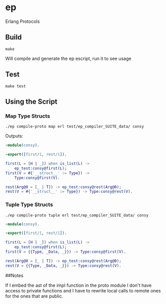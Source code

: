 # ep

Erlang Protocols

## Build

```
make
```

Will compile and generate the ep escript, run it to see usage

## Test

```
make test
```

## Using the Script

### Map Type Structs

```
./ep compile-proto map erl test/ep_compiler_SUITE_data/ consy
```

Outputs:

```erlang
-module(consy).

-export([first/1, rest/1]).

first(L = [H | _]) when is_list(L) ->
    ep_test:consy@first(L);
first(V = #{'__struct__' := Type}) ->
    Type:consy@first(V).

rest(Arg@0 = [_ | T]) -> ep_test:consy@rest(Arg@0);
rest(V = #{'__struct__' := Type}) -> Type:consy@rest(V).
```

### Tuple Type Structs

```
./ep compile-proto tuple erl test/ep_compiler_SUITE_data/ consy
```

```erlang
-module(consy).

-export([first/1, rest/1]).

first(L = [H | _]) when is_list(L) ->
    ep_test:consy@first(L);
first(V = {{Type, _Data, _}}) -> Type:consy@first(V).

rest(Arg@0 = [_ | T]) -> ep_test:consy@rest(Arg@0);
rest(V = {{Type, _Data, _}}) -> Type:consy@rest(V).
```


##Notes

If I embed the ast of the impl function in the proto module I don't have
access to private functions and I have to rewrite local calls to remote ones
for the ones that are public.

